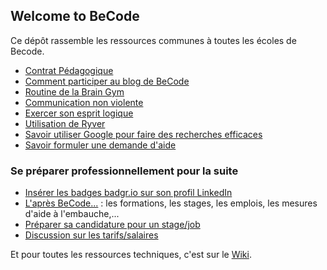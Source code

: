 ## Welcome to BeCode

Ce dépôt rassemble les ressources communes à toutes les écoles de Becode. 

- [Contrat Pédagogique](./contratpedagogique.md)
- [Comment participer au blog de BeCode](BlogBecode.md)
- [Routine de la Brain Gym](BrainGymRoutine.md)
- [Communication non violente](CommunicationNonViolente.md)
- [Exercer son esprit logique](EspritLogique.md)
- [Utilisation de Ryver](ryver.md)
- [Savoir utiliser Google pour faire des recherches efficaces](UtiliserGoogle.md)
- [Savoir formuler une demande d'aide](ObtenirAide.md)
### Se préparer professionnellement pour la suite
- [Insérer les badges badgr.io sur son profil LinkedIn](badges-de-competences.md)
- [L'après BeCode...](afterbecode.md) : les formations, les stages, les emplois, les mesures d'aide à l'embauche,...
- [Préparer sa candidature pour un stage/job](preparersacandidature.md)
- [Discussion sur les tarifs/salaires](https://gist.github.com/pixeline/aaba236316e49084700b6add496c298c)

Et pour toutes les ressources techniques, c'est sur le [Wiki](https://github.com/becodeorg/BeCode/wiki).
